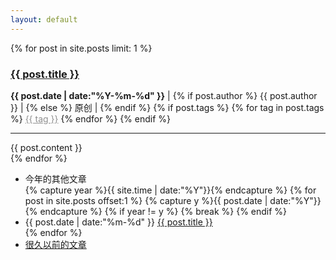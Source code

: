 ```yaml
---
layout: default
---
```


<div>
  {% for post in site.posts limit: 1 %}
  <article class="content">
    <section class="title">
      <h1><a href="{{ post.url }}" target="_self">{{ post.title }}</a></h1>
    </section>
    <section class="meta">
    <span class="item">
      <time datetime="{{ post.date }}" style="font-weight: bold"><i class="fa fa-calendar"></i> {{ post.date | date:"%Y-%m-%d" }}</time>
    </span>|
    {% if post.author %} 
      <span class="item"><i class="fa fa-copyright"></i> {{ post.author }} </span> |
      {% else %} 
      <span class="item"><i class="fa fa-copyright"></i> 原创 </span> |
    {% endif %}
    {% if post.tags %}  
    <span class="item">
      {% for tag in post.tags %}
      <a href="/tags#{{ tag }}" title="{{ tag }}" style="color:#909090;"><i class="fa fa-tag"></i> {{ tag }}</a>
      {% endfor %}
    </span>
    {% endif %}
      <!--
   <span class="item" id="busuanzi_container_page_pv">
      <i class="fa fa-eye"></i> <span id="busuanzi_value_page_pv" style="font-weight: bold"></span>
    </span>
    -->
    </section>
    <hr>
    <section class="post">
    {{ post.content }}
    </section>
    </article>
  {% endfor %}
  <div class="divider"></div>
  <ul class="listing main-listing">
    <li class="listing-seperator">今年的其他文章</li>
  {% capture year %}{{ site.time | date:"%Y"}}{% endcapture %}
  {% for post in site.posts offset:1 %}
    {% capture y %}{{ post.date | date:"%Y"}}{% endcapture %}
    {% if year != y %}
    {% break %}
    {% endif %}
    <li class="listing-item">
      <time datetime="{{ post.date | date:"%m-%d" }}">{{ post.date | date:"%m-%d" }}</time>
      <a href="{{ post.url }}" title="{{ post.title }}" target="_self">{{ post.title }}</a>
    </li>
  {% endfor %}
    <li class="listing-seperator"><a href="/archive.html"  target="_self">很久以前的文章</a></li>
  </ul>
</div>